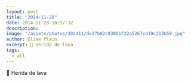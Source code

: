 ```yaml
---
layout: post
title: "2014-11-28"
date: 2014-11-28 10:57:32
description: 
image: "/assets/photos/201411/de37b92c0386bf22a5267cd19c213b59.jpg"
author: Elise Plain
excerpt: 🔫 Herida de lava
tags: 
  - all
---
```


🔫 Herida de lava
<p></p>
